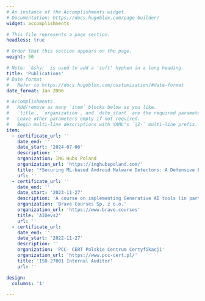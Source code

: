 ```yaml
---
# An instance of the Accomplishments widget.
# Documentation: https://docs.hugoblox.com/page-builder/
widget: accomplishments

# This file represents a page section.
headless: true

# Order that this section appears on the page.
weight: 50

# Note: `&shy;` is used to add a 'soft' hyphen in a long heading.
title: 'Publications'
# Date format
#   Refer to https://docs.hugoblox.com/customization/#date-format
date_format: Jan 2006

# Accomplishments.
#   Add/remove as many `item` blocks below as you like.
#   `title`, `organization`, and `date_start` are the required parameters.
#   Leave other parameters empty if not required.
#   Begin multi-line descriptions with YAML's `|2-` multi-line prefix.
item:
  - certificate_url: ''
    date_end: ''
    date_start: '2024-07-06'
    description: ''
    organization: ING Hubs Poland
    organization_url: 'https://inghubspoland.com/'
    title: '*Securing ML-based Android Malware Detectors: A Defensive Feature Selection Approach against Backdoor Attacks*'
    url: ''
  - certificate_url: ''
    date_end: ''
    date_start: '2023-11-27'
    description: 'A course on implementing Generative AI tools (in particular OpenAI models) with application logic and automation tools.'
    organization: 'Brave Courses Sp. z o.o.'
    organization_url: 'https://www.brave.courses'
    title: 'AIDevs2'
    url: ''
  - certificate_url:
    date_end: ''
    date_start: '2022-11-27'
    description: ''
    organization: 'PCC- CERT Polskie Centrum Certyfikacji'
    organization_url: 'https://www.pcc-cert.pl/'
    title: 'ISO 27001 Internal Auditor'
    url: ''

design:
  columns: '1'

---
```

